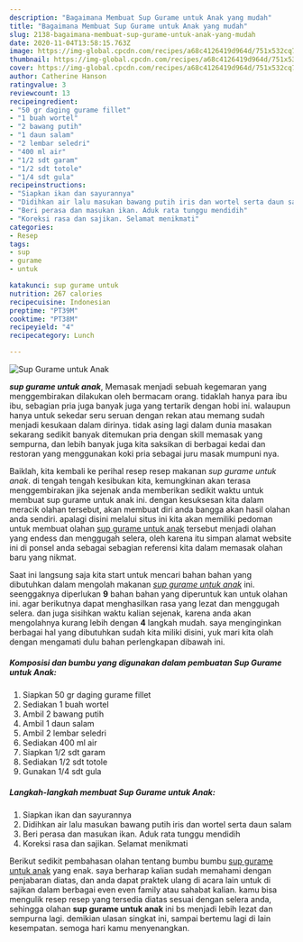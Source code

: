 ```yaml
---
description: "Bagaimana Membuat Sup Gurame untuk Anak yang mudah"
title: "Bagaimana Membuat Sup Gurame untuk Anak yang mudah"
slug: 2138-bagaimana-membuat-sup-gurame-untuk-anak-yang-mudah
date: 2020-11-04T13:58:15.763Z
image: https://img-global.cpcdn.com/recipes/a68c4126419d964d/751x532cq70/sup-gurame-untuk-anak-foto-resep-utama.jpg
thumbnail: https://img-global.cpcdn.com/recipes/a68c4126419d964d/751x532cq70/sup-gurame-untuk-anak-foto-resep-utama.jpg
cover: https://img-global.cpcdn.com/recipes/a68c4126419d964d/751x532cq70/sup-gurame-untuk-anak-foto-resep-utama.jpg
author: Catherine Hanson
ratingvalue: 3
reviewcount: 13
recipeingredient:
- "50 gr daging gurame fillet"
- "1 buah wortel"
- "2 bawang putih"
- "1 daun salam"
- "2 lembar seledri"
- "400 ml air"
- "1/2 sdt garam"
- "1/2 sdt totole"
- "1/4 sdt gula"
recipeinstructions:
- "Siapkan ikan dan sayurannya"
- "Didihkan air lalu masukan bawang putih iris dan wortel serta daun salam"
- "Beri perasa dan masukan ikan. Aduk rata tunggu mendidih"
- "Koreksi rasa dan sajikan. Selamat menikmati"
categories:
- Resep
tags:
- sup
- gurame
- untuk

katakunci: sup gurame untuk 
nutrition: 267 calories
recipecuisine: Indonesian
preptime: "PT39M"
cooktime: "PT38M"
recipeyield: "4"
recipecategory: Lunch

---
```



![Sup Gurame untuk Anak](https://img-global.cpcdn.com/recipes/a68c4126419d964d/751x532cq70/sup-gurame-untuk-anak-foto-resep-utama.jpg)

<b><i>sup gurame untuk anak</i></b>, Memasak menjadi sebuah kegemaran yang menggembirakan dilakukan oleh bermacam orang. tidaklah hanya para ibu ibu, sebagian pria juga banyak juga yang tertarik dengan hobi ini. walaupun hanya untuk sekedar seru seruan dengan rekan atau memang sudah menjadi kesukaan dalam dirinya. tidak asing lagi dalam dunia masakan sekarang sedikit banyak ditemukan pria dengan skill memasak yang sempurna, dan lebih banyak juga kita saksikan di berbagai kedai dan restoran yang menggunakan koki pria sebagai juru masak mumpuni nya.



Baiklah, kita kembali ke perihal resep resep makanan <i>sup gurame untuk anak</i>. di tengah tengah kesibukan kita, kemungkinan akan terasa menggembirakan jika sejenak anda memberikan sedikit waktu untuk membuat sup gurame untuk anak ini. dengan kesuksesan kita dalam meracik olahan tersebut, akan membuat diri anda bangga akan hasil olahan anda sendiri. apalagi disini melalui situs ini kita akan memiliki pedoman untuk membuat olahan <u>sup gurame untuk anak</u> tersebut menjadi olahan yang endess dan menggugah selera, oleh karena itu simpan alamat website ini di ponsel anda sebagai sebagian referensi kita dalam memasak olahan baru yang nikmat.


Saat ini langsung saja kita start untuk mencari bahan bahan yang dibutuhkan dalam mengolah makanan <u><i>sup gurame untuk anak</i></u> ini. seenggaknya diperlukan <b>9</b> bahan bahan yang diperuntuk kan untuk olahan ini. agar berikutnya dapat menghasilkan rasa yang lezat dan menggugah selera. dan juga sisihkan waktu kalian sejenak, karena anda akan mengolahnya kurang lebih dengan <b>4</b> langkah mudah. saya menginginkan berbagai hal yang dibutuhkan sudah kita miliki disini, yuk mari kita olah dengan mengamati dulu bahan perlengkapan dibawah ini.

<!--inarticleads1-->

##### Komposisi dan bumbu yang digunakan dalam pembuatan Sup Gurame untuk Anak:

1. Siapkan 50 gr daging gurame fillet
1. Sediakan 1 buah wortel
1. Ambil 2 bawang putih
1. Ambil 1 daun salam
1. Ambil 2 lembar seledri
1. Sediakan 400 ml air
1. Siapkan 1/2 sdt garam
1. Sediakan 1/2 sdt totole
1. Gunakan 1/4 sdt gula




<!--inarticleads2-->

##### Langkah-langkah membuat Sup Gurame untuk Anak:

1. Siapkan ikan dan sayurannya
1. Didihkan air lalu masukan bawang putih iris dan wortel serta daun salam
1. Beri perasa dan masukan ikan. Aduk rata tunggu mendidih
1. Koreksi rasa dan sajikan. Selamat menikmati




Berikut sedikit pembahasan olahan tentang bumbu bumbu <u>sup gurame untuk anak</u> yang enak. saya berharap kalian sudah memahami dengan penjabaran diatas, dan anda dapat praktek ulang di acara lain untuk di sajikan dalam berbagai even even family atau sahabat kalian. kamu bisa mengulik resep resep yang tersedia diatas sesuai dengan selera anda, sehingga olahan <b>sup gurame untuk anak</b> ini bs menjadi lebih lezat dan sempurna lagi. demikian ulasan singkat ini, sampai bertemu lagi di lain kesempatan. semoga hari kamu menyenangkan.
